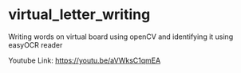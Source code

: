 # virtual_letter_writing
Writing words on virtual board using openCV and identifying it using easyOCR reader




Youtube Link: https://youtu.be/aVWksC1qmEA
